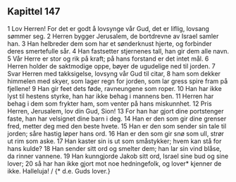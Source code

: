 ## Kapittel 147

1 Lov Herren! For det er godt å lovsynge vår Gud, det er liflig, lovsang sømmer seg.
2 Herren bygger Jerusalem, de bortdrevne av Israel samler han.
3 Han helbreder dem som har et sønderknust hjerte, og forbinder deres smertefulle sår.
4 Han fastsetter stjernenes tall, han gir dem alle navn.
5 Vår Herre er stor og rik på kraft; på hans forstand er det intet mål.
6 Herren holder de saktmodige oppe, bøyer de ugudelige ned til jorden.
7 Svar Herren med takksigelse, lovsyng vår Gud til citar,
8 ham som dekker himmelen med skyer, som lager regn for jorden, som lar gress spire fram på fjellene!
9 Han gir feet dets føde, ravneungene som roper.
10 Han har ikke lyst til hestens styrke, han har ikke behag i mannens ben.
11 Herren har behag i dem som frykter ham, som venter på hans miskunnhet.
12 Pris Herren, Jerusalem, lov din Gud, Sion!
13 For han har gjort dine portstenger faste, han har velsignet dine barn i deg.
14 Han er den som gir dine grenser fred, metter deg med den beste hvete.
15 Han er den som sender sin tale til jorden; såre hastig løper hans ord.
16 Han er den som gir snø som ull, strør ut rim som aske.
17 Han kaster sin is ut som småstykker; hvem kan stå for hans kulde?
18 Han sender sitt ord og smelter dem; han lar sin vind blåse, da rinner vannene.
19 Han kunngjorde Jakob sitt ord, Israel sine bud og sine lover;
20 så har han ikke gjort mot noe hedningefolk, og lover* kjenner de ikke. Halleluja! / {* d.e. Guds lover.}
